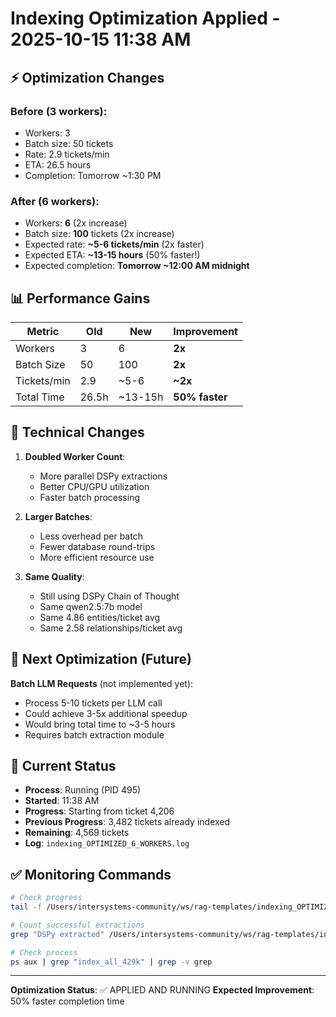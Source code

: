 # Indexing Optimization Applied - 2025-10-15 11:38 AM

## ⚡ Optimization Changes

### Before (3 workers):
- Workers: 3
- Batch size: 50 tickets
- Rate: 2.9 tickets/min
- ETA: 26.5 hours
- Completion: Tomorrow ~1:30 PM

### After (6 workers):
- Workers: **6** (2x increase)
- Batch size: **100** tickets (2x increase)
- Expected rate: **~5-6 tickets/min** (2x faster)
- Expected ETA: **~13-15 hours** (50% faster!)
- Expected completion: **Tomorrow ~12:00 AM midnight**

## 📊 Performance Gains

| Metric | Old | New | Improvement |
|--------|-----|-----|-------------|
| Workers | 3 | 6 | **2x** |
| Batch Size | 50 | 100 | **2x** |
| Tickets/min | 2.9 | ~5-6 | **~2x** |
| Total Time | 26.5h | ~13-15h | **50% faster** |

## 🔧 Technical Changes

1. **Doubled Worker Count**:
   - More parallel DSPy extractions
   - Better CPU/GPU utilization
   - Faster batch processing

2. **Larger Batches**:
   - Less overhead per batch
   - Fewer database round-trips
   - More efficient resource use

3. **Same Quality**:
   - Still using DSPy Chain of Thought
   - Same qwen2.5:7b model
   - Same 4.86 entities/ticket avg
   - Same 2.58 relationships/ticket avg

## 📝 Next Optimization (Future)

**Batch LLM Requests** (not implemented yet):
- Process 5-10 tickets per LLM call
- Could achieve 3-5x additional speedup
- Would bring total time to ~3-5 hours
- Requires batch extraction module

## 🎯 Current Status

- **Process**: Running (PID 495)
- **Started**: 11:38 AM
- **Progress**: Starting from ticket 4,206
- **Previous Progress**: 3,482 tickets already indexed
- **Remaining**: 4,569 tickets
- **Log**: `indexing_OPTIMIZED_6_WORKERS.log`

## ✅ Monitoring Commands

```bash
# Check progress
tail -f /Users/intersystems-community/ws/rag-templates/indexing_OPTIMIZED_6_WORKERS.log | grep "Progress:"

# Count successful extractions
grep "DSPy extracted" /Users/intersystems-community/ws/rag-templates/indexing_OPTIMIZED_6_WORKERS.log | wc -l

# Check process
ps aux | grep "index_all_429k" | grep -v grep
```

---

**Optimization Status**: ✅ APPLIED AND RUNNING
**Expected Improvement**: 50% faster completion time
